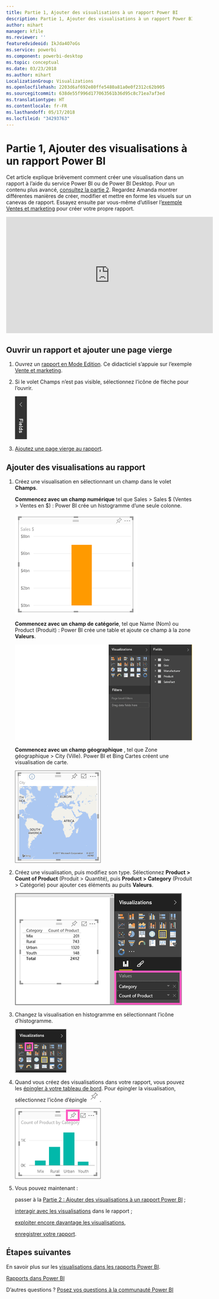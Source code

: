```yaml
---
title: Partie 1, Ajouter des visualisations à un rapport Power BI
description: Partie 1, Ajouter des visualisations à un rapport Power BI
author: mihart
manager: kfile
ms.reviewer: ''
featuredvideoid: IkJda4O7oGs
ms.service: powerbi
ms.component: powerbi-desktop
ms.topic: conceptual
ms.date: 03/23/2018
ms.author: mihart
LocalizationGroup: Visualizations
ms.openlocfilehash: 2203d6af692e80ffe5480a81a0e0f2312c62b905
ms.sourcegitcommit: 638de55f996d177063561b36d95c8c71ea7af3ed
ms.translationtype: HT
ms.contentlocale: fr-FR
ms.lasthandoff: 05/17/2018
ms.locfileid: "34293763"
---
```

# <a name="part-i-add-visualizations-to-a-power-bi-report"></a>Partie 1, Ajouter des visualisations à un rapport Power BI
Cet article explique brièvement comment créer une visualisation dans un rapport à l’aide du service Power BI ou de Power BI Desktop.  Pour un contenu plus avancé, [consultez la partie 2](power-bi-report-add-visualizations-ii.md). Regardez Amanda montrer différentes manières de créer, modifier et mettre en forme les visuels sur un canevas de rapport. Essayez ensuite par vous-même d’utiliser l’[exemple Ventes et marketing](sample-datasets.md) pour créer votre propre rapport.

<iframe width="560" height="315" src="https://www.youtube.com/embed/IkJda4O7oGs" frameborder="0" allowfullscreen></iframe>


## <a name="open-a-report-and-add-a-new-page"></a>Ouvrir un rapport et ajouter une page vierge
1. Ouvrez un [rapport en Mode Edition](service-reading-view-and-editing-view.md). Ce didacticiel s’appuie sur l’exemple [Vente et marketing](sample-datasets.md).
2. Si le volet Champs n’est pas visible, sélectionnez l’icône de flèche pour l’ouvrir. 
   
   ![](media/power-bi-report-add-visualizations-i/pbi_nancy_fieldsfiltersarrow.png)
3. [Ajoutez une page vierge au rapport](power-bi-report-add-page.md).

## <a name="add-visualizations-to-the-report"></a>Ajouter des visualisations au rapport
1. Créez une visualisation en sélectionnant un champ dans le volet **Champs**.  
   
   **Commencez avec un champ numérique** tel que Sales > Sales $ (Ventes > Ventes en $) : Power BI crée un histogramme d’une seule colonne.
   
   ![](media/power-bi-report-add-visualizations-i/pbi_onecolchart.png)
   
   **Commencez avec un champ de catégorie**, tel que Name (Nom) ou Product (Produit) : Power BI crée une table et ajoute ce champ à la zone **Valeurs**.
   
   ![](media/power-bi-report-add-visualizations-i/pbi_agif_createchart3.gif)
   
   **Commencez avec un champ géographique** , tel que Zone géographique > City (Ville). Power BI et Bing Cartes créent une visualisation de carte.
   
   ![](media/power-bi-report-add-visualizations-i/power-bi-map.png)
2. Créez une visualisation, puis modifiez son type. Sélectionnez **Product > Count of Product** (Produit > Quantité), puis **Product > Category** (Produit > Catégorie) pour ajouter ces éléments au puits **Valeurs**.
   
   ![](media/power-bi-report-add-visualizations-i/part1table1.png)
3. Changez la visualisation en histogramme en sélectionnant l’icône d’histogramme.
   
   ![](media/power-bi-report-add-visualizations-i/part1converttocolumn.png)
4. Quand vous créez des visualisations dans votre rapport, vous pouvez les [épingler à votre tableau de bord](service-dashboard-pin-tile-from-report.md). Pour épingler la visualisation, sélectionnez l’icône d’épingle ![](media/power-bi-report-add-visualizations-i/pinnooutline.png).
   
   ![](media/power-bi-report-add-visualizations-i/part1pin1.png)
5. Vous pouvez maintenant :
   
   passer à la [Partie 2 : Ajouter des visualisations à un rapport Power BI](power-bi-report-add-visualizations-ii.md) ;
   
   [interagir avec les visualisations](service-reading-view-and-editing-view.md) dans le rapport ;
   
   [exploiter encore davantage les visualisations](power-bi-report-visualizations.md),
   
   [enregistrer votre rapport](service-report-save.md).

## <a name="next-steps"></a>Étapes suivantes
En savoir plus sur les [visualisations dans les rapports Power BI](power-bi-report-visualizations.md).

[Rapports dans Power BI](service-reports.md)

D’autres questions ? [Posez vos questions à la communauté Power BI](http://community.powerbi.com/)

